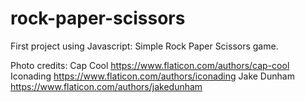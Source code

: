 # rock-paper-scissors

First project using Javascript: Simple Rock Paper Scissors game. 

Photo credits: 
Cap Cool https://www.flaticon.com/authors/cap-cool 
Iconading https://www.flaticon.com/authors/iconading 
Jake Dunham https://www.flaticon.com/authors/jakedunham 